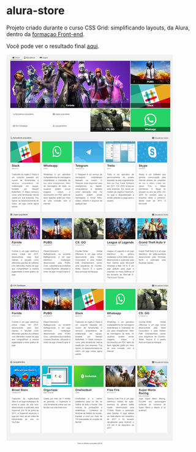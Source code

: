# alura-store

Projeto criado durante o curso CSS Grid: simplificando layouts, da Alura, dentro da [formaçao Front-end](https://cursos.alura.com.br/formacao-front-end).

Você pode ver o resultado final [aqui](https://jessicalorenzon.github.io/alura-store/).

![apeperia](alura-store.png)